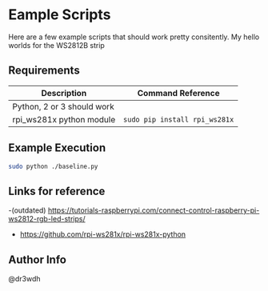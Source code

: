 # Eample Scripts
Here are a few example scripts that should work pretty consitently.  My hello worlds for the WS2812B strip
## Requirements
|**Description**|**Command Reference**|
|---------------|---------------------|
|Python, 2 or 3 should work||
|rpi_ws281x python module|`sudo pip install rpi_ws281x`|

## Example Execution
```bash
sudo python ./baseline.py

```

## Links for reference
  -(outdated) https://tutorials-raspberrypi.com/connect-control-raspberry-pi-ws2812-rgb-led-strips/
  - https://github.com/rpi-ws281x/rpi-ws281x-python
## Author Info
@dr3wdh
